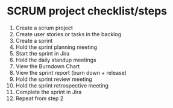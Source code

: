 # SCRUM project checklist/steps

1. Create a scrum project
2. Create user stories or tasks in the backlog
3. Create a sprint
4. Hold the sprint planning meeting
5. Start the sprint in Jira
6. Hold the daily standup meetings
7. View the Burndown Chart
8. View the sprint report (burn down + release)
9. Hold the sprint review meeting
10. Hold the sprint retrospective meeting
11. Complete the sprint in Jira
12. Repeat from step 2
